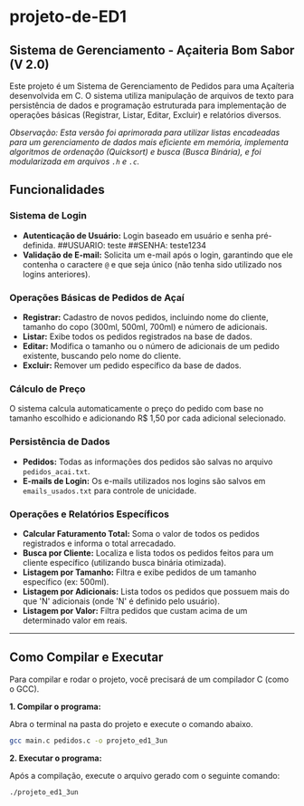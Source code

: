 # projeto-de-ED1

## Sistema de Gerenciamento - Açaiteria Bom Sabor (V 2.0)

Este projeto é um Sistema de Gerenciamento de Pedidos para uma Açaíteria desenvolvida em C. O sistema utiliza manipulação de arquivos de texto para persistência de dados e programação estruturada para implementação de operações básicas (Registrar, Listar, Editar, Excluir) e relatórios diversos.

*Observação: Esta versão foi aprimorada para utilizar listas encadeadas para um gerenciamento de dados mais eficiente em memória, implementa algoritmos de ordenação (Quicksort) e busca (Busca Binária), e foi modularizada em arquivos `.h` e `.c`.*

## Funcionalidades

### Sistema de Login

  * **Autenticação de Usuário:** Login baseado em usuário e senha pré-definida.
     ##USUARIO: teste
     ##SENHA: teste1234
  * **Validação de E-mail:** Solicita um e-mail após o login, garantindo que ele contenha o caractere `@` e que seja único (não tenha sido utilizado nos logins anteriores).

### Operações Básicas de Pedidos de Açaí

  * **Registrar:** Cadastro de novos pedidos, incluindo nome do cliente, tamanho do copo (300ml, 500ml, 700ml) e número de adicionais.
  * **Listar:** Exibe todos os pedidos registrados na base de dados.
  * **Editar:** Modifica o tamanho ou o número de adicionais de um pedido existente, buscando pelo nome do cliente.
  * **Excluir:** Remover um pedido específico da base de dados.

### Cálculo de Preço

O sistema calcula automaticamente o preço do pedido com base no tamanho escolhido e adicionando R$ 1,50 por cada adicional selecionado.

### Persistência de Dados

  * **Pedidos:** Todas as informações dos pedidos são salvas no arquivo `pedidos_acai.txt`.
  * **E-mails de Login:** Os e-mails utilizados nos logins são salvos em `emails_usados.txt` para controle de unicidade.

### Operações e Relatórios Específicos

  * **Calcular Faturamento Total:** Soma o valor de todos os pedidos registrados e informa o total arrecadado.
  * **Busca por Cliente:** Localiza e lista todos os pedidos feitos para um cliente específico (utilizando busca binária otimizada).
  * **Listagem por Tamanho:** Filtra e exibe pedidos de um tamanho específico (ex: 500ml).
  * **Listagem por Adicionais:** Lista todos os pedidos que possuem mais do que 'N' adicionais (onde 'N' é definido pelo usuário).
  * **Listagem por Valor:** Filtra pedidos que custam acima de um determinado valor em reais.

-----

## Como Compilar e Executar

Para compilar e rodar o projeto, você precisará de um compilador C (como o GCC).

**1. Compilar o programa:**

Abra o terminal na pasta do projeto e execute o comando abaixo. 

```bash
gcc main.c pedidos.c -o projeto_ed1_3un
```

**2. Executar o programa:**

Após a compilação, execute o arquivo gerado com o seguinte comando:

```bash
./projeto_ed1_3un
```
